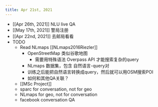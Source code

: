 ```yaml
---
title: Apr 21st, 2021
---
```


- [[Apr 26th, 2021]] NLU live QA
- [[May 17th, 2021]] 警局注册
- [[Apr 22nd, 2021]] 去邮局看看
- TODO
	- Read NLmaps [[NLmaps2016Riezler]]
		- OpenStreetMap 类似谷歌地图
			- 需要用特殊语法 Overpass API 才能搜索复杂的query
		- NLmaps 数据集，包含 自然语言-query对
		- 训练之后能把自然语言转换成query，然后就可以用OSM搜索POI
		- 如何和其他QA关联？
	- [[MSc Project]]
	- sparc for conversation, not for geo
	- NLmaps for geo, not for conversation
	- facebook conversation QA